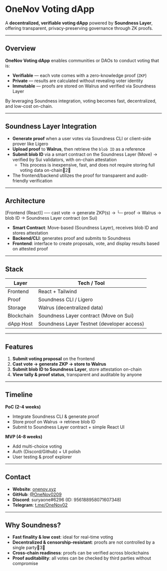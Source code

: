 # OneNov Voting dApp

A **decentralized, verifiable voting dApp** powered by **Soundness Layer**, offering transparent, privacy-preserving governance through ZK proofs.

---

## Overview

**OneNov Voting dApp** enables communities or DAOs to conduct voting that is:
- **Verifiable** — each vote comes with a zero-knowledge proof (`ZKP`)  
- **Private** — results are calculated without revealing voter identity  
- **Immutable** — proofs are stored on Walrus and verified via Soundness Layer  

By leveraging Soundness integration, voting becomes fast, decentralized, and low-cost on-chain.

---

## Soundness Layer Integration

- **Generate proof** when a user votes via Soundness CLI or client-side prover like Ligero  
- **Upload proof** to **Walrus**, then retrieve the `blob ID` as a reference  
- **Submit blob ID** via a smart contract on the Soundness Layer (Move) → verified by Sui validators, with on-chain attestation  
  - This process is inexpensive, fast, and does not require storing full voting data on-chain2  
- The frontend/backend utilizes the proof for transparent and audit-friendly verification

---

## Architecture

[Frontend (React)] ── cast vote → generate ZKP(s) → └─ proof → Walrus → blob ID → Soundness Layer contract (on Sui)

- **Smart Contract**: Move-based (Soundness Layer), receives blob ID and stores attestation
- **Backend/CLI**: generates proof and submits to Soundness
- **Frontend**: interface to create proposals, vote, and display results based on attested proof

---

## Stack

| Layer       | Tech / Tool                                  |
|-------------|----------------------------------------------|
| Frontend    | React + Tailwind                             |
| Proof       | Soundness CLI / Ligero                       |
| Storage     | Walrus (decentralized data)                  |
| Blockchain  | Soundness Layer contract (Move on Sui)       |
| dApp Host   | Soundness Layer Testnet (developer access)   |

---

## Features

1. **Submit voting proposal** on the frontend  
2. **Cast vote → generate ZKP → store to Walrus**  
3. **Submit blob ID to Soundness Layer**, store attestation on-chain  
4. **View tally & proof status**, transparent and auditable by anyone

---

## Timeline

**PoC (2-4 weeks)**  
- Integrate Soundness CLI & generate proof  
- Store proof on Walrus → retrieve blob ID  
- Submit to Soundness Layer contract + simple React UI  

**MVP (4-8 weeks)**  
- Add multi-choice voting  
- Auth (Discord/Github) + UI polish  
- User testing & proof explorer

---

## Contact

- **Website**: [onenov.xyz](https://onenov.xyz)  
- **GitHub**: [@OneNov0209](https://github.com/OneNov0209)  
- **Discord**: suryaone#6296 (ID: 956188958071607348)  
- **Telegram**: [t.me/OneNov02](https://t.me/OneNov02)

---

## Why Soundness?

- **Fast finality & low cost**: ideal for real-time voting  
- **Decentralized & censorship-resistant**: proofs are not controlled by a single party3  
- **Cross-chain readiness**: proofs can be verified across blockchains  
- **Proof auditability**: all votes can be checked by third parties without compromise
